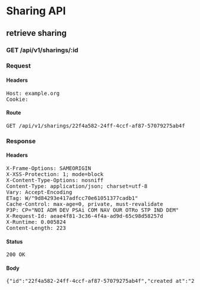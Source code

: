 # Sharing API

## retrieve sharing

### GET /api/v1/sharings/:id
### Request

#### Headers

<pre>Host: example.org
Cookie: </pre>

#### Route

<pre>GET /api/v1/sharings/22f4a582-24ff-4ccf-af87-57079275ab4f</pre>

### Response

#### Headers

<pre>X-Frame-Options: SAMEORIGIN
X-XSS-Protection: 1; mode=block
X-Content-Type-Options: nosniff
Content-Type: application/json; charset=utf-8
Vary: Accept-Encoding
ETag: W/&quot;9d84293e417adfcc70e61051377cadb1&quot;
Cache-Control: max-age=0, private, must-revalidate
P3P: CP=&quot;NOI ADM DEV PSAi COM NAV OUR OTRo STP IND DEM&quot;
X-Request-Id: aeae4f81-3c36-4f4a-ad9d-65c98d58257d
X-Runtime: 0.005824
Content-Length: 223</pre>

#### Status

<pre>200 OK</pre>

#### Body

<pre>{"id":"22f4a582-24ff-4ccf-af87-57079275ab4f","created_at":"2015-12-02T11:14:30.562+01:00","name":"sharing","label":"{\"en\": \"Homepage\", \"fr\": \"Page d'acceuil\"}","url":"/sharings/22f4a582-24ff-4ccf-af87-57079275ab4f"}</pre>
